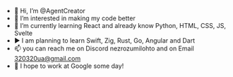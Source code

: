 - 👋 Hi, I’m @AgentCreator
- 👀 I’m interested in making my code better
- 🌱 I’m currently learning React and already know Python, HTML, CSS, JS, Svelte
- ▶️ I am planning to learn Swift, Zig, Rust, Go, Angular and Dart
- 📫 you can reach me on Discord nezrozumilohto and on Email 320320ua@gmail.com
- 🙏 I hope to work at Google some day!

<!---
AgentCreator/AgentCreator is a ✨ special ✨ repository because its `README.md` (this file) appears on your GitHub profile.
You can click the Preview link to take a look at your changes.
--->
